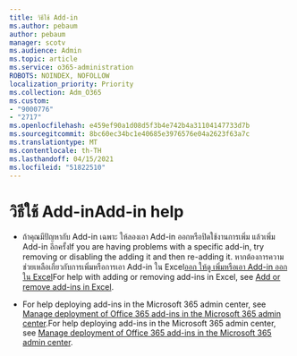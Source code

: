 ```yaml
---
title: วิธีใช้ Add-in
ms.author: pebaum
author: pebaum
manager: scotv
ms.audience: Admin
ms.topic: article
ms.service: o365-administration
ROBOTS: NOINDEX, NOFOLLOW
localization_priority: Priority
ms.collection: Adm_O365
ms.custom:
- "9000776"
- "2717"
ms.openlocfilehash: e459ef90a1d08d5f3b4e742b4a31104147733d7b
ms.sourcegitcommit: 8bc60ec34bc1e40685e3976576e04a2623f63a7c
ms.translationtype: MT
ms.contentlocale: th-TH
ms.lasthandoff: 04/15/2021
ms.locfileid: "51822510"
---
```

# <a name="add-in-help"></a><span data-ttu-id="bf296-102">วิธีใช้ Add-in</span><span class="sxs-lookup"><span data-stu-id="bf296-102">Add-in help</span></span>

- <span data-ttu-id="bf296-103">ถ้าคุณมีปัญหากับ Add-in เฉพาะ ให้ลองเอา Add-in ออกหรือปิดใช้งานการเพิ่ม แล้วเพิ่ม Add-in อีกครั้ง</span><span class="sxs-lookup"><span data-stu-id="bf296-103">If you are having problems with a specific add-in, try removing or disabling the adding it and then re-adding it.</span></span> <span data-ttu-id="bf296-104">หากต้องการความช่วยเหลือเกี่ยวกับการเพิ่มหรือการเอา Add-in ใน Excel[ออก ให้ดู เพิ่มหรือเอา Add-in ออกใน Excel](https://support.office.com/client/0af570c4-5cf3-4fa9-9b88-403625a0b460)</span><span class="sxs-lookup"><span data-stu-id="bf296-104">For help with adding or removing add-ins in Excel, see [Add or remove add-ins in Excel](https://support.office.com/client/0af570c4-5cf3-4fa9-9b88-403625a0b460).</span></span>

- <span data-ttu-id="bf296-105">For help deploying add-ins in the Microsoft 365 admin center, see [Manage deployment of Office 365 add-ins in the Microsoft 365 admin center](https://docs.microsoft.com/microsoft-365/admin/manage/manage-deployment-of-add-ins).</span><span class="sxs-lookup"><span data-stu-id="bf296-105">For help deploying add-ins in the Microsoft 365 admin center, see [Manage deployment of Office 365 add-ins in the Microsoft 365 admin center](https://docs.microsoft.com/microsoft-365/admin/manage/manage-deployment-of-add-ins).</span></span>
